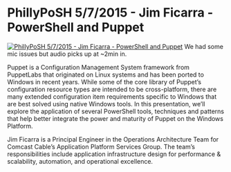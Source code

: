 # PhillyPoSH 5/7/2015 - Jim Ficarra - PowerShell and Puppet

[![PhillyPoSH 5/7/2015 - Jim Ficarra - PowerShell and Puppet](https://i2.ytimg.com/vi/yBX20V4fSZ8/hqdefault.jpg "PhillyPoSH 5/7/2015 - Jim Ficarra - PowerShell and Puppet")](https://www.youtube.com/watch?v=yBX20V4fSZ8)
We had some mic issues but audio picks up at ~2min in.

Puppet is a Configuration Management System framework from PuppetLabs that originated on Linux systems and has been ported to Windows in recent years. While some of the core library of Puppet’s configuration resource types are intended to be cross-platform, there are many extended configuration item requirements specific to Windows that are best solved using native Windows tools. In this presentation, we’ll explore the application of several PowerShell tools, techniques and patterns that help better integrate the power and maturity of Puppet on the Windows Platform.

Jim Ficarra is a Principal Engineer in the Operations Architecture Team for Comcast Cable’s Application Platform Services Group. The team’s responsibilities include application infrastructure design for performance & scalability, automation, and operational excellence.


